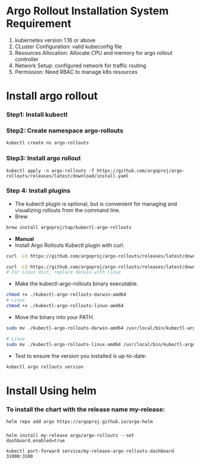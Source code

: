 
# Argo Rollout Installation System Requirement
1. kubernetes version 1.16 or above
2. CLuster Configuration: valid kubeconfig file
3. Resources Allocation: Allocate CPU and memory for argo rollout controller
4. Network Setup: configured network for traffic routing
5. Permission: Need RBAC to manage k8s resources

# Install argo rollout
### Step1: Install kubectl
### Step2: Create namespace argo-rollouts
```sh
kubectl create ns argo-rollouts
```
### Step3: Install argo rollout
```
kubectl apply -n argo-rollouts -f https://github.com/argoproj/argo-rollouts/releases/latest/download/install.yaml
```
### Step 4: Install plugins
- The kubectl plugin is optional, but is convenient for managing and visualizing rollouts from the command line.
- Brew
```sh
brew install argoproj/tap/kubectl-argo-rollouts
```
- **Manual**
- Install Argo Rollouts Kubectl plugin with curl.
```sh
curl -LO https://github.com/argoproj/argo-rollouts/releases/latest/download/kubectl-argo-rollouts-darwin-amd64

curl -LO https://github.com/argoproj/argo-rollouts/releases/latest/download/kubectl-argo-rollouts-linux-amd64
# For Linux dist, replace darwin with linux
```
- Make the kubectl-argo-rollouts binary executable.
```sh
chmod +x ./kubectl-argo-rollouts-darwin-amd64
# Linux
chmod +x ./kubectl-argo-rollouts-linux-amd64
```
- Move the binary into your PATH.
```sh
sudo mv ./kubectl-argo-rollouts-darwin-amd64 /usr/local/bin/kubectl-argo-rollouts

# Linux
sudo mv ./kubectl-argo-rollouts-linux-amd64 /usr/local/bin/kubectl-argo-rollouts
```
- Test to ensure the version you installed is up-to-date:
```sh
kubectl argo rollouts version
```
 
# Install Using helm
### To install the chart with the release name my-release:
```
helm repo add argo https://argoproj.github.io/argo-helm
```

### 
```
helm install my-release argo/argo-rollouts --set dashboard.enabled=true

kubectl port-forward service/my-release-argo-rollouts-dashboard 31000:3100
```